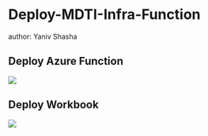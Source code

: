 # Deploy-MDTI-Infra-Function
author: Yaniv Shasha

## Deploy Azure Function ##

<a href="https://portal.azure.com/#create/Microsoft.Template/uri/https%3A%2F%2Fraw.githubusercontent.com%2FYaniv-Shasha%2FSentinel%2Fmaster%2FAzureFunction%2FMDTI_Workbook_Deployment%2Fazuredeploy.json" target="_blank">
    <img src="https://aka.ms/deploytoazurebutton"/>
</a>

## Deploy Workbook ##

<a href="https://portal.azure.com/#create/Microsoft.Template/uri/https%3A%2F%2Fraw.githubusercontent.com%2FYaniv-Shasha%2FSentinel%2Fmaster%2FAzureFunction%2FMDTI_Workbook_Deployment%2FMDTI_Workbook.json" target="_blank">
    <img src="https://aka.ms/deploytoazurebutton"/>

